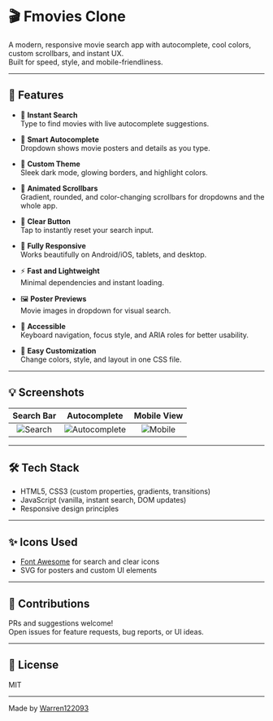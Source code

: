 # 🎬 Fmovies Clone

A modern, responsive movie search app with autocomplete, cool colors, custom scrollbars, and instant UX.  
Built for speed, style, and mobile-friendliness.

---

## 🚀 Features

- 🔎 **Instant Search**  
  Type to find movies with live autocomplete suggestions.

- 🧠 **Smart Autocomplete**  
  Dropdown shows movie posters and details as you type.

- 🎨 **Custom Theme**  
  Sleek dark mode, glowing borders, and highlight colors.

- 💎 **Animated Scrollbars**  
  Gradient, rounded, and color-changing scrollbars for dropdowns and the whole app.

- 🧼 **Clear Button**  
  Tap to instantly reset your search input.

- 📱 **Fully Responsive**  
  Works beautifully on Android/iOS, tablets, and desktop.

- ⚡ **Fast and Lightweight**  
  Minimal dependencies and instant loading.

- 🖼️ **Poster Previews**  
  Movie images in dropdown for visual search.

- 🎯 **Accessible**  
  Keyboard navigation, focus style, and ARIA roles for better usability.

- 🎁 **Easy Customization**  
  Change colors, style, and layout in one CSS file.

---

## 💡 Screenshots

| Search Bar | Autocomplete | Mobile View |
|:----------:|:------------:|:-----------:|
| ![Search](assets/search-bar.png) | ![Autocomplete](assets/autocomplete-dropdown.png) | ![Mobile](assets/mobile-view.png) |

---

## 🛠️ Tech Stack

- HTML5, CSS3 (custom properties, gradients, transitions)
- JavaScript (vanilla, instant search, DOM updates)
- Responsive design principles

---

## ✨ Icons Used

- [Font Awesome](https://fontawesome.com/) for search and clear icons
- SVG for posters and custom UI elements

---

## 📢 Contributions

PRs and suggestions welcome!  
Open issues for feature requests, bug reports, or UI ideas.

---

## 📜 License

MIT

---

Made by [Warren122093](https://github.com/Warren122093)
